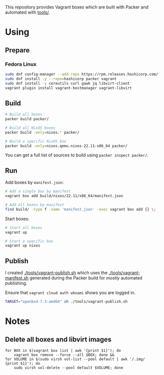 This repository provides Vagrant boxes which are built with Packer and
automated with [tools/](./tools/).

# Using

## Prepare

### Fedora Linux

```sh
sudo dnf config-manager --add-repo https://rpm.releases.hashicorp.com/fedora/hashicorp.repo
sudo dnf install -y --repo=hashicorp packer vagrant
sudo dnf install -y coreutils curl gawk jq libvirt-client
vagrant plugin install vagrant-hostmanager vagrant-libvirt
```

## Build

```sh
# Build all boxes
packer build packer/

# Build all NixOS boxes
packer build -only=nixos.* packer/

# Build a specific NixOS box
packer build -only=nixos.qemu.nixos-22.11-x86_64 packer/
```

You can get a full list of sources to build using `packer inspect packer/`.

## Run

Add boxes by `manifest.json`:

```sh
# Add a single box by manifest
vagrant box add build/nixos/22.11/x86_64/manifest.json

# Add all boxes by manifest
find build/ -type f -name 'manifest.json' -exec vagrant box add {} \;
```

Start boxes:

```sh
# Start all boxes
vagrant up

# Start a specific box
vagrant up nixos
```

## Publish

I created [./tools/vagrant-publish.sh](./tools/vagrant-publish.sh) which uses
the [./tools/vagrant-manifest.sh](./tools/vagrant-manifest.sh) generated during
the Packer build for _mostly_ automated publishing.

Ensure that `vagrant cloud auth whoami` shows you are logged in.

```sh
TARGET="openbsd-7.3-amd64" sh ./tools/vagrant-publish.sh
```

# Notes

## Delete all boxes and libvirt images

```
for BOX in $(vagrant box list | awk '{print $1}'); do
    vagrant box remove --force --all $BOX; done &&
for VOLUME in $(sudo virsh vol-list --pool default | awk '/.img/ {print $1}'); do
    sudo virsh vol-delete --pool default $VOLUME; done
```
